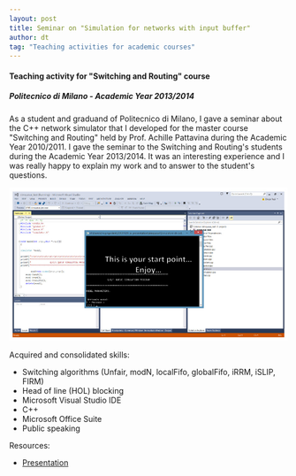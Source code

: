 ```yaml
---
layout: post
title: Seminar on "Simulation for networks with input buffer"
author: dt
tag: "Teaching activities for academic courses"
---
```

#### Teaching activity for "Switching and Routing" course
##### Politecnico di Milano - Academic Year 2013/2014

As a student and graduand of Politecnico di Milano, I gave a seminar about the C++ network simulator that I developed for the master course "Switching and Routing" held by Prof. Achille Pattavina during the Academic Year 2010/2011. I gave the seminar to the Switching and Routing's students during the Academic Year 2013/2014.
It was an interesting experience and I was really happy to explain my work and to answer to the student's questions.

<img src="/assets/img/2013-11-29-polimi-switchingrouting-teaching.jpg" class="img-fluid" alt="2013-11-29-polimi-switchingrouting-teaching">

Acquired and consolidated skills:
* Switching algorithms (Unfair, modN, localFifo, globalFifo, iRRM, iSLIP, FIRM)
* Head of line (HOL) blocking
* Microsoft Visual Studio IDE
* C++
* Microsoft Office Suite
* Public speaking

Resources:
* [Presentation](/assets/pdf/2013-11-29-polimi-switchingrouting-teaching.pdf)
